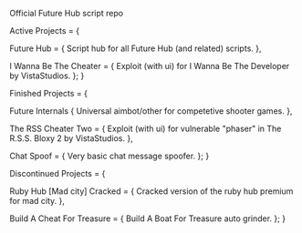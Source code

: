 Official Future Hub script repo



Active Projects = {

  Future Hub = {
    Script hub for all Future Hub (and related) scripts.
  },

  I Wanna Be The Cheater = {
    Exploit (with ui) for I Wanna Be The Developer by VistaStudios.
  };
}

Finished Projects = {

  Future Internals {
    Universal aimbot/other for competetive shooter games.
  },

  The RSS Cheater Two = {
    Exploit (with ui) for vulnerable "phaser" in The R.S.S. Bloxy 2 by VistaStudios.
  },

  Chat Spoof = {
    Very basic chat message spoofer.
  };
}

Discontinued Projects = {

  Ruby Hub [Mad city] Cracked = {
    Cracked version of the ruby hub premium for mad city.
  },

  Build A Cheat For Treasure = {
    Build A Boat For Treasure auto grinder.
  };
}
